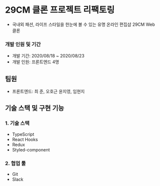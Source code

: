 # 29CM 클론 프로젝트 리팩토링

- 국내외 패션, 라이프 스타일을 한눈에 볼 수 있는 유명 온라인 편집샵 29CM Web 클론

### 개발 인원 및 기간

- 개발 기간: 2020/08/18 ~ 2020/08/23
- 개발 인원: 프론트엔드 4명

## 팀원

- 프론트엔드: 최 준, 오호근 윤지영, 임현지

## 기술 스택 및 구현 기능

### 1. 기술 스택

- TypeScript
- React Hooks
- Redux
- Styled-component

### 2. 협업 툴

- Git
- Slack
